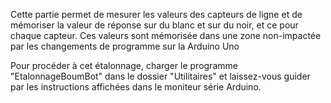 Cette partie permet de mesurer les valeurs des capteurs de ligne et de mémoriser la valeur de réponse sur du blanc et sur du noir, et ce pour chaque capteur. Ces valeurs sont mémorisée dans une zone non-impactée par les changements de programme sur la Arduino Uno

Pour procéder à cet étalonnage, charger le programme "EtalonnageBoumBot" dans le dossier "Utilitaires" et laissez-vous guider par les instructions affichées dans le moniteur série Arduino.